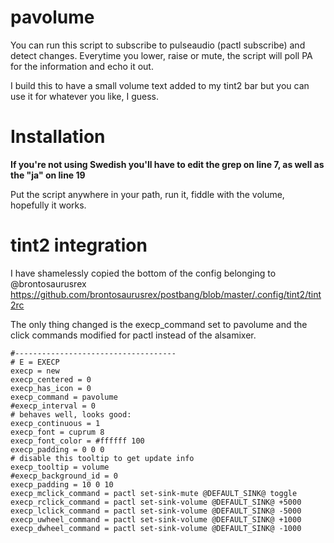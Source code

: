 # pavolume

You can run this script to subscribe to pulseaudio (pactl subscribe) and detect changes.
Everytime you lower, raise or mute, the script will poll PA for the information and echo it out.

I build this to have a small volume text added to my tint2 bar but you can use it for whatever you like, I guess.

# Installation
**If you're not using Swedish you'll have to edit the grep on line 7, as well as the "ja" on line 19**

Put the script anywhere in your path, run it, fiddle with the volume, hopefully it works.


# tint2 integration

I have shamelessly copied the bottom of the config belonging to @brontosaurusrex
https://github.com/brontosaurusrex/postbang/blob/master/.config/tint2/tint2rc

The only thing changed is the execp_command set to pavolume and the click commands modified for pactl instead of the alsamixer.
```
#------------------------------------
# E = EXECP
execp = new
execp_centered = 0
execp_has_icon = 0
execp_command = pavolume
#execp_interval = 0
# behaves well, looks good:
execp_continuous = 1
execp_font = cuprum 8
execp_font_color = #ffffff 100
execp_padding = 0 0 0
# disable this tooltip to get update info
execp_tooltip = volume
#execp_background_id = 0
execp_padding = 10 0 10
execp_mclick_command = pactl set-sink-mute @DEFAULT_SINK@ toggle
execp_rclick_command = pactl set-sink-volume @DEFAULT_SINK@ +5000
execp_lclick_command = pactl set-sink-volume @DEFAULT_SINK@ -5000
execp_uwheel_command = pactl set-sink-volume @DEFAULT_SINK@ +1000
execp_dwheel_command = pactl set-sink-volume @DEFAULT_SINK@ -1000
```
